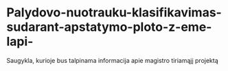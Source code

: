 # Palydovo-nuotrauku-klasifikavimas-sudarant-apstatymo-ploto-z-eme-lapi-
Saugykla, kurioje bus talpinama informacija apie magistro tiriamąjį projektą
